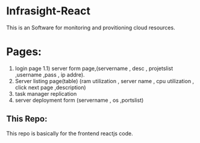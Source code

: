 # Infrasight-React
This is an Software for monitoring and provitioning cloud resources.

# Pages:
1) login page
1.1) server form page,(servername , desc , projetslist ,username ,pass , ip addre).
2) Server listing page(table) (ram utilization , server name , cpu utilization ,  click next page ,description)
3) task manager replication
4) server deployment form (servername , os ,portslist)

## This Repo:
This repo is basically for the frontend reactjs code.
